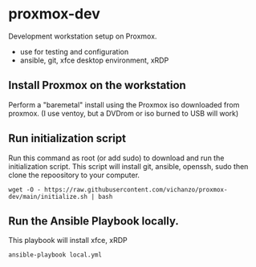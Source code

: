 # proxmox-dev
Development workstation setup on Proxmox.
 - use for testing and configuration
 - ansible, git, xfce desktop environment, xRDP

## Install Proxmox on the workstation
Perform a "baremetal" install using the Proxmox iso downloaded from proxmox.  (I use ventoy, but a DVDrom or iso burned to USB will work)

## Run initialization script
Run this command as root (or add sudo) to download and run the initialization script.
This script will install git, ansible, openssh, sudo then clone the repoository to your computer.
```
wget -O - https://raw.githubusercontent.com/vichanzo/proxmox-dev/main/initialize.sh | bash
```

## Run the Ansible Playbook locally.
This playbook will install xfce, xRDP
```
ansible-playbook local.yml
```
